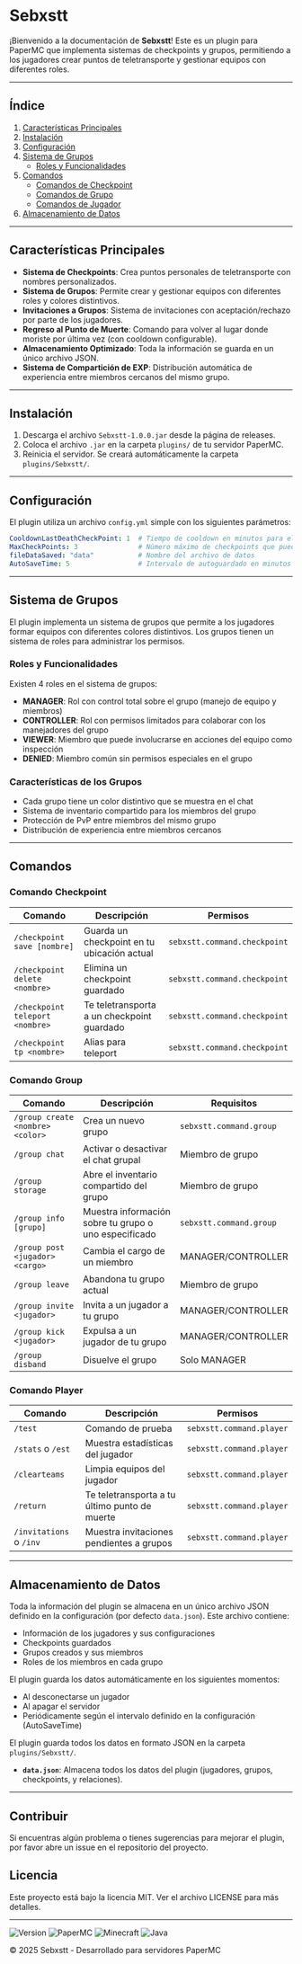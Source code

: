 # Sebxstt

¡Bienvenido a la documentación de **Sebxstt**! Este es un plugin para PaperMC que implementa sistemas de checkpoints y grupos, permitiendo a los jugadores crear puntos de teletransporte y gestionar equipos con diferentes roles.

---

## Índice

1. [Características Principales](#características-principales)
2. [Instalación](#instalación)
3. [Configuración](#configuración)
4. [Sistema de Grupos](#sistema-de-grupos)
   - [Roles y Funcionalidades](#roles-y-funcionalidades)
5. [Comandos](#comandos)
   - [Comandos de Checkpoint](#comandos-de-checkpoint)
   - [Comandos de Grupo](#comandos-de-grupo)
   - [Comandos de Jugador](#comandos-de-jugador)
6. [Almacenamiento de Datos](#almacenamiento-de-datos)

---

## Características Principales

- **Sistema de Checkpoints**: Crea puntos personales de teletransporte con nombres personalizados.
- **Sistema de Grupos**: Permite crear y gestionar equipos con diferentes roles y colores distintivos.
- **Invitaciones a Grupos**: Sistema de invitaciones con aceptación/rechazo por parte de los jugadores.
- **Regreso al Punto de Muerte**: Comando para volver al lugar donde moriste por última vez (con cooldown configurable).
- **Almacenamiento Optimizado**: Toda la información se guarda en un único archivo JSON.
- **Sistema de Compartición de EXP**: Distribución automática de experiencia entre miembros cercanos del mismo grupo.

---

## Instalación

1. Descarga el archivo `Sebxstt-1.0.0.jar` desde la página de releases.
2. Coloca el archivo `.jar` en la carpeta `plugins/` de tu servidor PaperMC.
3. Reinicia el servidor. Se creará automáticamente la carpeta `plugins/Sebxstt/`.

---

## Configuración

El plugin utiliza un archivo `config.yml` simple con los siguientes parámetros:
```yaml
CooldownLastDeathCheckPoint: 1  # Tiempo de cooldown en minutos para el comando de retorno al último punto de muerte
MaxCheckPoints: 3               # Número máximo de checkpoints que puede tener un jugador
fileDataSaved: "data"           # Nombre del archivo de datos
AutoSaveTime: 5                 # Intervalo de autoguardado en minutos
```

---

## Sistema de Grupos

El plugin implementa un sistema de grupos que permite a los jugadores formar equipos con diferentes colores distintivos. Los grupos tienen un sistema de roles para administrar los permisos.

### Roles y Funcionalidades

Existen 4 roles en el sistema de grupos:

- **MANAGER**: Rol con control total sobre el grupo (manejo de equipo y miembros)
- **CONTROLLER**: Rol con permisos limitados para colaborar con los manejadores del grupo
- **VIEWER**: Miembro que puede involucrarse en acciones del equipo como inspección
- **DENIED**: Miembro común sin permisos especiales en el grupo

### Características de los Grupos

- Cada grupo tiene un color distintivo que se muestra en el chat
- Sistema de inventario compartido para los miembros del grupo
- Protección de PvP entre miembros del mismo grupo
- Distribución de experiencia entre miembros cercanos

---

## Comandos

### Comando Checkpoint

| Comando | Descripción | Permisos |
|---------|-------------|----------|
| `/checkpoint save [nombre]` | Guarda un checkpoint en tu ubicación actual | `sebxstt.command.checkpoint` |
| `/checkpoint delete <nombre>` | Elimina un checkpoint guardado | `sebxstt.command.checkpoint` |
| `/checkpoint teleport <nombre>` | Te teletransporta a un checkpoint guardado | `sebxstt.command.checkpoint` |
| `/checkpoint tp <nombre>` | Alias para teleport | `sebxstt.command.checkpoint` |

### Comando Group

| Comando                       | Descripción                         | Requisitos |
|-------------------------------|-------------------------------------|------------|
| `/group create <nombre> <color>` | Crea un nuevo grupo                 | `sebxstt.command.group` |
| `/group chat`                 | Activar o desactivar el chat grupal | Miembro de grupo |
| `/group storage`              | Abre el inventario compartido del grupo | Miembro de grupo |
| `/group info [grupo]`         | Muestra información sobre tu grupo o uno especificado | `sebxstt.command.group` |
| `/group post <jugador> <cargo>` | Cambia el cargo de un miembro       | MANAGER/CONTROLLER |
| `/group leave`                | Abandona tu grupo actual            | Miembro de grupo |
| `/group invite <jugador>`     | Invita a un jugador a tu grupo      | MANAGER/CONTROLLER |
| `/group kick <jugador>`       | Expulsa a un jugador de tu grupo    | MANAGER/CONTROLLER |
| `/group disband`              | Disuelve el grupo                   | Solo MANAGER |

### Comando Player

| Comando | Descripción | Permisos |
|---------|-------------|----------|
| `/test` | Comando de prueba | `sebxstt.command.player` |
| `/stats` o `/est` | Muestra estadísticas del jugador | `sebxstt.command.player` |
| `/clearteams` | Limpia equipos del jugador | `sebxstt.command.player` |
| `/return` | Te teletransporta a tu último punto de muerte | `sebxstt.command.player` |
| `/invitations` o `/inv` | Muestra invitaciones pendientes a grupos | `sebxstt.command.player` |

---

## Almacenamiento de Datos

Toda la información del plugin se almacena en un único archivo JSON definido en la configuración (por defecto `data.json`). Este archivo contiene:

- Información de los jugadores y sus configuraciones
- Checkpoints guardados
- Grupos creados y sus miembros
- Roles de los miembros en cada grupo

El plugin guarda los datos automáticamente en los siguientes momentos:

- Al desconectarse un jugador
- Al apagar el servidor
- Periódicamente según el intervalo definido en la configuración (AutoSaveTime)

El plugin guarda todos los datos en formato JSON en la carpeta `plugins/Sebxstt/`.

- **`data.json`**: Almacena todos los datos del plugin (jugadores, grupos, checkpoints, y relaciones).

---

## Contribuir

Si encuentras algún problema o tienes sugerencias para mejorar el plugin, por favor abre un issue en el repositorio del proyecto.

## Licencia

Este proyecto está bajo la licencia MIT. Ver el archivo LICENSE para más detalles.

---

![Version](https://img.shields.io/badge/version-1.0.0-blue.svg)
![PaperMC](https://img.shields.io/badge/API-PaperMC-yellow.svg)
![Minecraft](https://img.shields.io/badge/Minecraft-1.21.4-green.svg)
![Java](https://img.shields.io/badge/Java-21-red.svg)

&copy; 2025 Sebxstt - Desarrollado para servidores PaperMC
